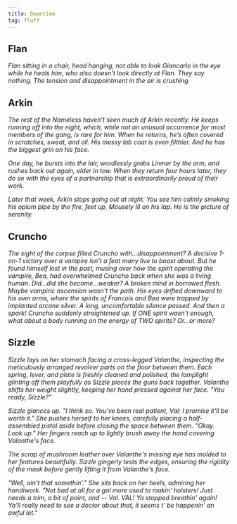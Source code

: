 ```yaml
---
title: Downtime
tag: fluff
---
```


## Flan
*Flan sitting in a chair, head hanging, not able to look Giancarlo in the eye while he heals him, who also doesn't look directly at Flan. They say nothing. The tension and disappointment in the air is crushing.*

## Arkin
*The rest of the Nameless haven’t seen much of Arkin recently. He keeps running off into the night, which, while not an unusual occurrence for most members of the gang, is rare for him. When he returns, he’s often covered in scratches, sweat, and oil. His messy lab coat is even filthier. And he has the biggest grin on his face.* 

*One day, he bursts into the lair, wordlessly grabs Linmer by the arm, and rushes back out again, elder in tow. When they return four hours later, they do so with the eyes of a partnership that is extraordinarily proud of their work.*

*Later that week, Arkin stops going out at night. You see him calmly smoking his opium pipe by the fire, feet up, Mousely III on his lap. He is the picture of serenity.*

## Cruncho

*The sight of the corpse filled Cruncho with...disappointment? A decisive 1-on-1 victory over a vampire isn't a feat many live to boast about. But he found himself lost in the past, musing over how the spirit operating the vampire, Bea, had overwhelmed Cruncho back when she was a living human. Did...did she become...weaker? A broken mind in borrowed flesh. Maybe vampiric ascension wasn't the path. His eyes drifted downward to his own arms, where the spirits of Francois and Bea were trapped by implanted arcane silver. A long, uncomfortable silence passed. And then a spark! Cruncho suddenly straightened up. If ONE spirit wasn't enough, what about a body running on the energy of TWO spirits? Or...or more?*

## Sizzle

*Sizzle lays on her stomach facing a cross-legged Valanthe, inspecting the meticulously arranged revolver parts on the floor between them. Each spring, lever, and plate is freshly cleaned and polished, the lamplight glinting off them playfully as Sizzle pieces the guns back together. Valanthe shifts her weight slightly, keeping her hand pressed against her face. "You ready, Sizzle?"*

*Sizzle glances up. "I think so. You've been real patient, Val; I promise it'll be worth it." She pushes herself to her knees, carefully placing a half-assembled pistol aside before closing the space between them. "Okay. Look up." Her fingers reach up to lightly brush away the hand covering Valanthe's face.*

*The scrap of mushroom leather over Valanthe's missing eye has molded to her features beautifully. Sizzle gingerly tests the edges, ensuring the rigidity of the mask before gently lifting it from Valanthe's face.*

*"Well, ain't that somethin'." She sits back on her heels, admiring her handiwork. "Not bad at all for a gal more used to makin' holsters! Just needs a trim, a bit of paint, and -- Val. VAL! Ya stopped breathin' again! Ya'll really need to see a doctor about that, it seems t' be happenin' an awful lot."*